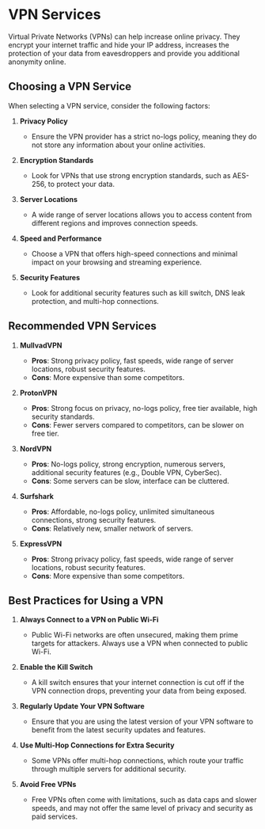 # VPN Services

Virtual Private Networks (VPNs) can help increase online privacy. They encrypt your internet traffic and hide your IP address, increases the protection of your data from eavesdroppers and provide you additional anonymity online.

## Choosing a VPN Service

When selecting a VPN service, consider the following factors:

1. **Privacy Policy**
   - Ensure the VPN provider has a strict no-logs policy, meaning they do not store any information about your online activities.

2. **Encryption Standards**
   - Look for VPNs that use strong encryption standards, such as AES-256, to protect your data.

3. **Server Locations**
   - A wide range of server locations allows you to access content from different regions and improves connection speeds.

4. **Speed and Performance**
   - Choose a VPN that offers high-speed connections and minimal impact on your browsing and streaming experience.

5. **Security Features**
   - Look for additional security features such as kill switch, DNS leak protection, and multi-hop connections.

## Recommended VPN Services

1. **MullvadVPN**
   - **Pros**: Strong privacy policy, fast speeds, wide range of server locations, robust security features.
   - **Cons**: More expensive than some competitors.

2. **ProtonVPN**
   - **Pros**: Strong focus on privacy, no-logs policy, free tier available, high security standards.
   - **Cons**: Fewer servers compared to competitors, can be slower on free tier.

3. **NordVPN**
   - **Pros**: No-logs policy, strong encryption, numerous servers, additional security features (e.g., Double VPN, CyberSec).
   - **Cons**: Some servers can be slow, interface can be cluttered.

4. **Surfshark**
   - **Pros**: Affordable, no-logs policy, unlimited simultaneous connections, strong security features.
   - **Cons**: Relatively new, smaller network of servers.

5. **ExpressVPN**
   - **Pros**: Strong privacy policy, fast speeds, wide range of server locations, robust security features.
   - **Cons**: More expensive than some competitors.

## Best Practices for Using a VPN

1. **Always Connect to a VPN on Public Wi-Fi**
   - Public Wi-Fi networks are often unsecured, making them prime targets for attackers. Always use a VPN when connected to public Wi-Fi.

2. **Enable the Kill Switch**
   - A kill switch ensures that your internet connection is cut off if the VPN connection drops, preventing your data from being exposed.

3. **Regularly Update Your VPN Software**
   - Ensure that you are using the latest version of your VPN software to benefit from the latest security updates and features.

4. **Use Multi-Hop Connections for Extra Security**
   - Some VPNs offer multi-hop connections, which route your traffic through multiple servers for additional security.

5. **Avoid Free VPNs**
   - Free VPNs often come with limitations, such as data caps and slower speeds, and may not offer the same level of privacy and security as paid services.

